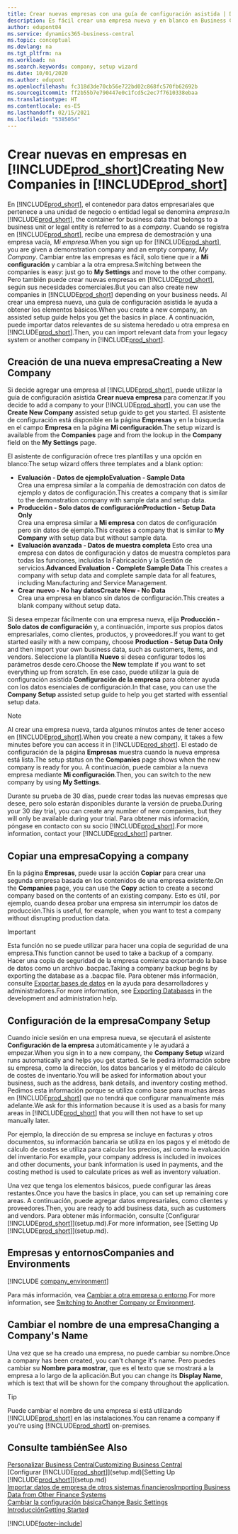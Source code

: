 ```yaml
---
title: Crear nuevas empresas con una guía de configuración asistida | Documentos de Microsoft
description: Es fácil crear una empresa nueva y en blanco en Business Central. Una guía de configuración asistida le ayudará a seguir los pasos, y podrá importar sus datos empresariales existentes.
author: edupont04
ms.service: dynamics365-business-central
ms.topic: conceptual
ms.devlang: na
ms.tgt_pltfrm: na
ms.workload: na
ms.search.keywords: company, setup wizard
ms.date: 10/01/2020
ms.author: edupont
ms.openlocfilehash: fc318d3de70cb56e722bd02c868fc570fb62692b
ms.sourcegitcommit: ff2b55b7e790447e0c1fcd5c2ec7f7610338ebaa
ms.translationtype: HT
ms.contentlocale: es-ES
ms.lasthandoff: 02/15/2021
ms.locfileid: "5385054"
---
```

# <a name="creating-new-companies-in-prod_short"></a><span data-ttu-id="c2bd7-104">Crear nuevas en empresas en [!INCLUDE[prod_short](includes/prod_short.md)]</span><span class="sxs-lookup"><span data-stu-id="c2bd7-104">Creating New Companies in [!INCLUDE[prod_short](includes/prod_short.md)]</span></span>

<span data-ttu-id="c2bd7-105">En [!INCLUDE[prod_short](includes/prod_short.md)], el contenedor para datos empresariales que pertenece a una unidad de negocio o entidad legal se denomina *empresa*.</span><span class="sxs-lookup"><span data-stu-id="c2bd7-105">In [!INCLUDE[prod_short](includes/prod_short.md)], the container for business data that belongs to a business unit or legal entity is referred to as a *company*.</span></span> <span data-ttu-id="c2bd7-106">Cuando se registra en [!INCLUDE[prod_short](includes/prod_short.md)], recibe una empresa de demostración y una empresa vacía, *Mi empresa*.</span><span class="sxs-lookup"><span data-stu-id="c2bd7-106">When you sign up for [!INCLUDE[prod_short](includes/prod_short.md)], you are given a demonstration company and an empty company, *My Company*.</span></span> <span data-ttu-id="c2bd7-107">Cambiar entre las empresas es fácil, solo tiene que ir a **Mi configuración** y cambiar a la otra empresa.</span><span class="sxs-lookup"><span data-stu-id="c2bd7-107">Switching between the companies is easy: just go to **My Settings** and move to the other company.</span></span> <span data-ttu-id="c2bd7-108">Pero también puede crear nuevas empresas en [!INCLUDE[prod_short](includes/prod_short.md)], según sus necesidades comerciales.</span><span class="sxs-lookup"><span data-stu-id="c2bd7-108">But you can also create new companies in [!INCLUDE[prod_short](includes/prod_short.md)] depending on your business needs.</span></span> <span data-ttu-id="c2bd7-109">Al crear una empresa nueva, una guía de configuración asistida le ayuda a obtener los elementos básicos.</span><span class="sxs-lookup"><span data-stu-id="c2bd7-109">When you create a new company, an assisted setup guide helps you get the basics in place.</span></span> <span data-ttu-id="c2bd7-110">A continuación, puede importar datos relevantes de su sistema heredado u otra empresa en [!INCLUDE[prod_short](includes/prod_short.md)].</span><span class="sxs-lookup"><span data-stu-id="c2bd7-110">Then, you can import relevant data from your legacy system or another company in [!INCLUDE[prod_short](includes/prod_short.md)].</span></span>  

## <a name="creating-a-new-company"></a><span data-ttu-id="c2bd7-111">Creación de una nueva empresa</span><span class="sxs-lookup"><span data-stu-id="c2bd7-111">Creating a New Company</span></span>

<span data-ttu-id="c2bd7-112">Si decide agregar una empresa al [!INCLUDE[prod_short](includes/prod_short.md)], puede utilizar la guía de configuración asistida **Crear nueva empresa** para comenzar.</span><span class="sxs-lookup"><span data-stu-id="c2bd7-112">If you decide to add a company to your [!INCLUDE[prod_short](includes/prod_short.md)], you can use the **Create New Company** assisted setup guide to get you started.</span></span> <span data-ttu-id="c2bd7-113">El asistente de configuración está disponible en la página **Empresas** y en la búsqueda en el campo **Empresa** en la página **Mi configuración**.</span><span class="sxs-lookup"><span data-stu-id="c2bd7-113">The setup wizard is available from the **Companies** page and from the lookup in the **Company** field on the **My Settings** page.</span></span>  

<span data-ttu-id="c2bd7-114">El asistente de configuración ofrece tres plantillas y una opción en blanco:</span><span class="sxs-lookup"><span data-stu-id="c2bd7-114">The setup wizard offers three templates and a blank option:</span></span>

- <span data-ttu-id="c2bd7-115">**Evaluación - Datos de ejemplo**</span><span class="sxs-lookup"><span data-stu-id="c2bd7-115">**Evaluation - Sample Data**</span></span>  
    <span data-ttu-id="c2bd7-116">Crea una empresa similar a la compañía de demostración con datos de ejemplo y datos de configuración.</span><span class="sxs-lookup"><span data-stu-id="c2bd7-116">This creates a company that is similar to the demonstration company with sample data and setup data.</span></span>  
- <span data-ttu-id="c2bd7-117">**Producción - Solo datos de configuración**</span><span class="sxs-lookup"><span data-stu-id="c2bd7-117">**Production - Setup Data Only**</span></span>  
    <span data-ttu-id="c2bd7-118">Crea una empresa similar a **Mi empresa** con datos de configuración pero sin datos de ejemplo.</span><span class="sxs-lookup"><span data-stu-id="c2bd7-118">This creates a company that is similar to **My Company** with setup data but without sample data.</span></span>
- <span data-ttu-id="c2bd7-119">**Evaluación avanzada - Datos de muestra completa** Esto crea una empresa con datos de configuración y datos de muestra completos para todas las funciones, incluidas la Fabricación y la Gestión de servicios.</span><span class="sxs-lookup"><span data-stu-id="c2bd7-119">**Advanced Evaluation - Complete Sample Data** This creates a company with setup data and complete sample data for all features, including Manufacturing and Service Management.</span></span>
- <span data-ttu-id="c2bd7-120">**Crear nuevo - No hay datos**</span><span class="sxs-lookup"><span data-stu-id="c2bd7-120">**Create New - No Data**</span></span>  
    <span data-ttu-id="c2bd7-121">Crea una empresa en blanco sin datos de configuración.</span><span class="sxs-lookup"><span data-stu-id="c2bd7-121">This creates a blank company without setup data.</span></span>  

<span data-ttu-id="c2bd7-122">Si desea empezar fácilmente con una empresa nueva, elija **Producción - Solo datos de configuración** y, a continuación, importe sus propios datos empresariales, como clientes, productos, y proveedores.</span><span class="sxs-lookup"><span data-stu-id="c2bd7-122">If you want to get started easily with a new company, choose **Production - Setup Data Only** and then import your own business data, such as customers, items, and vendors.</span></span> <span data-ttu-id="c2bd7-123">Seleccione la plantilla **Nuevo** si desea configurar todos los parámetros desde cero.</span><span class="sxs-lookup"><span data-stu-id="c2bd7-123">Choose the **New** template if you want to set everything up from scratch.</span></span> <span data-ttu-id="c2bd7-124">En ese caso, puede utilizar la guía de configuración asistida **Configuración de la empresa** para obtener ayuda con los datos esenciales de configuración.</span><span class="sxs-lookup"><span data-stu-id="c2bd7-124">In that case, you can use the **Company Setup** assisted setup guide to help you get started with essential setup data.</span></span>  

> [!NOTE]  
> <span data-ttu-id="c2bd7-125">Al crear una empresa nueva, tarda algunos minutos antes de tener acceso en [!INCLUDE[prod_short](includes/prod_short.md)].</span><span class="sxs-lookup"><span data-stu-id="c2bd7-125">When you create a new company, it takes a few minutes before you can access it in [!INCLUDE[prod_short](includes/prod_short.md)].</span></span> <span data-ttu-id="c2bd7-126">El estado de configuración de la página **Empresas** muestra cuando la nueva empresa está lista.</span><span class="sxs-lookup"><span data-stu-id="c2bd7-126">The setup status on the **Companies** page shows when the new company is ready for you.</span></span> <span data-ttu-id="c2bd7-127">A continuación, puede cambiar a la nueva empresa mediante **Mi configuración**.</span><span class="sxs-lookup"><span data-stu-id="c2bd7-127">Then, you can switch to the new company by using **My Settings**.</span></span>  

<span data-ttu-id="c2bd7-128">Durante su prueba de 30 días, puede crear todas las nuevas empresas que desee, pero solo estarán disponibles durante la versión de prueba.</span><span class="sxs-lookup"><span data-stu-id="c2bd7-128">During your 30 day trial, you can create any number of new companies, but they will only be available during your trial.</span></span> <span data-ttu-id="c2bd7-129">Para obtener más información, póngase en contacto con su socio [!INCLUDE[prod_short](includes/prod_short.md)].</span><span class="sxs-lookup"><span data-stu-id="c2bd7-129">For more information, contact your [!INCLUDE[prod_short](includes/prod_short.md)] partner.</span></span>  

## <a name="copying-a-company"></a><span data-ttu-id="c2bd7-130">Copiar una empresa</span><span class="sxs-lookup"><span data-stu-id="c2bd7-130">Copying a company</span></span>

<span data-ttu-id="c2bd7-131">En la página **Empresas**, puede usar la acción **Copiar** para crear una segunda empresa basada en los contenidos de una empresa existente.</span><span class="sxs-lookup"><span data-stu-id="c2bd7-131">On the **Companies** page, you can use the **Copy** action to create a second company based on the contents of an existing company.</span></span> <span data-ttu-id="c2bd7-132">Esto es útil, por ejemplo, cuando desea probar una empresa sin interrumpir los datos de producción.</span><span class="sxs-lookup"><span data-stu-id="c2bd7-132">This is useful, for example, when you want to test a company without disrupting production data.</span></span>

> [!Important]
> <span data-ttu-id="c2bd7-133">Esta función no se puede utilizar para hacer una copia de seguridad de una empresa.</span><span class="sxs-lookup"><span data-stu-id="c2bd7-133">This function cannot be used to take a backup of a company.</span></span> <span data-ttu-id="c2bd7-134">Hacer una copia de seguridad de la empresa comienza exportando la base de datos como un archivo .bacpac.</span><span class="sxs-lookup"><span data-stu-id="c2bd7-134">Taking a company backup begins by exporting the database as a .bacpac file.</span></span> <span data-ttu-id="c2bd7-135">Para obtener más información, consulte [Exportar bases de datos](/dynamics365/business-central/dev-itpro/administration/tenant-admin-center-database-export) en la ayuda para desarrolladores y administradores.</span><span class="sxs-lookup"><span data-stu-id="c2bd7-135">For more information, see [Exporting Databases](/dynamics365/business-central/dev-itpro/administration/tenant-admin-center-database-export) in the development and administration help.</span></span>

## <a name="company-setup"></a><span data-ttu-id="c2bd7-136">Configuración de la empresa</span><span class="sxs-lookup"><span data-stu-id="c2bd7-136">Company Setup</span></span>

<span data-ttu-id="c2bd7-137">Cuando inicie sesión en una empresa nueva, se ejecutará el asistente **Configuración de la empresa** automáticamente y le ayudará a empezar.</span><span class="sxs-lookup"><span data-stu-id="c2bd7-137">When you sign in to a new company, the **Company Setup** wizard runs automatically and helps you get started.</span></span> <span data-ttu-id="c2bd7-138">Se le pedirá información sobre su empresa, como la dirección, los datos bancarios y el método de cálculo de costes de inventario.</span><span class="sxs-lookup"><span data-stu-id="c2bd7-138">You will be asked for information about your business, such as the address, bank details, and inventory costing method.</span></span> <span data-ttu-id="c2bd7-139">Pedimos esta información porque se utiliza como base para muchas áreas en [!INCLUDE[prod_short](includes/prod_short.md)] que no tendrá que configurar manualmente más adelante.</span><span class="sxs-lookup"><span data-stu-id="c2bd7-139">We ask for this information because it is used as a basis for many areas in [!INCLUDE[prod_short](includes/prod_short.md)] that you will then not have to set up manually later.</span></span>  

<span data-ttu-id="c2bd7-140">Por ejemplo, la dirección de su empresa se incluye en facturas y otros documentos, su información bancaria se utiliza en los pagos y el método de cálculo de costes se utiliza para calcular los precios, así como la evaluación del inventario.</span><span class="sxs-lookup"><span data-stu-id="c2bd7-140">For example, your company address is included in invoices and other documents, your bank information is used in payments, and the costing method is used to calculate prices as well as inventory valuation.</span></span>  

<span data-ttu-id="c2bd7-141">Una vez que tenga los elementos básicos, puede configurar las áreas restantes.</span><span class="sxs-lookup"><span data-stu-id="c2bd7-141">Once you have the basics in place, you can set up remaining core areas.</span></span> <span data-ttu-id="c2bd7-142">A continuación, puede agregar datos empresariales, como clientes y proveedores.</span><span class="sxs-lookup"><span data-stu-id="c2bd7-142">Then, you are ready to add business data, such as customers and vendors.</span></span> <span data-ttu-id="c2bd7-143">Para obtener más información, consulte [Configurar [!INCLUDE[prod_short](includes/prod_short.md)]](setup.md).</span><span class="sxs-lookup"><span data-stu-id="c2bd7-143">For more information, see [Setting Up [!INCLUDE[prod_short](includes/prod_short.md)]](setup.md).</span></span>  

## <a name="companies-and-environments"></a><span data-ttu-id="c2bd7-144">Empresas y entornos</span><span class="sxs-lookup"><span data-stu-id="c2bd7-144">Companies and Environments</span></span>

[!INCLUDE [company_environment](includes/company_environment.md)]

<span data-ttu-id="c2bd7-145">Para más información, vea [Cambiar a otra empresa o entorno](ui-organization-switch.md).</span><span class="sxs-lookup"><span data-stu-id="c2bd7-145">For more information, see [Switching to Another Company or Environment](ui-organization-switch.md).</span></span> 

## <a name="changing-a-companys-name"></a><span data-ttu-id="c2bd7-146">Cambiar el nombre de una empresa</span><span class="sxs-lookup"><span data-stu-id="c2bd7-146">Changing a Company's Name</span></span>

<span data-ttu-id="c2bd7-147">Una vez que se ha creado una empresa, no puede cambiar su nombre.</span><span class="sxs-lookup"><span data-stu-id="c2bd7-147">Once a company has been created, you can't change it's name.</span></span> <span data-ttu-id="c2bd7-148">Pero puedes cambiar su **Nombre para mostrar**, que es el texto que se mostrará a la empresa a lo largo de la aplicación.</span><span class="sxs-lookup"><span data-stu-id="c2bd7-148">But you can change its **Display Name**, which is text that will be shown for the company throughout the application.</span></span>  

> [!TIP]
> <span data-ttu-id="c2bd7-149">Puede cambiar el nombre de una empresa si está utilizando [!INCLUDE[prod_short](includes/prod_short.md)] en las instalaciones.</span><span class="sxs-lookup"><span data-stu-id="c2bd7-149">You can rename a company if you're using [!INCLUDE[prod_short](includes/prod_short.md)] on-premises.</span></span>

## <a name="see-also"></a><span data-ttu-id="c2bd7-150">Consulte también</span><span class="sxs-lookup"><span data-stu-id="c2bd7-150">See Also</span></span>

[<span data-ttu-id="c2bd7-151">Personalizar Business Central</span><span class="sxs-lookup"><span data-stu-id="c2bd7-151">Customizing Business Central</span></span>](ui-customizing-overview.md)  
<span data-ttu-id="c2bd7-152">[Configurar [!INCLUDE[prod_short](includes/prod_short.md)]](setup.md)</span><span class="sxs-lookup"><span data-stu-id="c2bd7-152">[Setting Up [!INCLUDE[prod_short](includes/prod_short.md)]](setup.md)</span></span>  
[<span data-ttu-id="c2bd7-153">Importar datos de empresa de otros sistemas financieros</span><span class="sxs-lookup"><span data-stu-id="c2bd7-153">Importing Business Data from Other Finance Systems</span></span>](across-import-data-configuration-packages.md)  
[<span data-ttu-id="c2bd7-154">Cambiar la configuración básica</span><span class="sxs-lookup"><span data-stu-id="c2bd7-154">Change Basic Settings</span></span>](ui-change-basic-settings.md)  
[<span data-ttu-id="c2bd7-155">Introducción</span><span class="sxs-lookup"><span data-stu-id="c2bd7-155">Getting Started</span></span>](product-get-started.md)  


[!INCLUDE[footer-include](includes/footer-banner.md)]